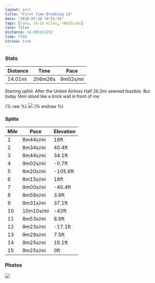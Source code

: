 ```yaml
---
layout: post
title: "First Time Breaking 14"
date: "2018-03-28 19:51:34"
tags: [runs, 14-15 miles, <9m15s/mi]
race: false
distance: 14.005431252
time: 7586
strava: true
---
```


### Stats

| Distance | Time | Pace |
|----------|------|------|
|14.01mi|2h6m26s|9m02s/mi|

Starting uphill. After the United Airlines Half 26.2mi seemed feasible. But today 14mi stood like a brick wall in front of me.

{% raw %}
<img src='https://maps.googleapis.com/maps/api/staticmap?maptype=roadmap&path=enc:k{hwFzmcbMb[cGfg@pCbUrt@wIhkEsPzjA^tU_FnAiFsAccAxo@{F|GoZxKiNrIoFUsAdDcNpEtAr@[kEqAlA_@yAyAjCzAwDJiJoNZiAyJxAkD~LL|@yAvBs{AyJmhAwn@hq@uAdFkM_AiA~HiCv@{h@zgC~Rov@\kCmBmAFkEe_@gKgv@mIwFtBaGrHDtBgFp@wDrIeHzVbPfL}EnOyEmClEfDOgBuDcA`C`DdAEQqAyDkA&key=AIzaSyC1MId7bFpkLXNAaYhBSTb8jLyiSqzbDtM&size=800x800&markers=color:yellow|label:S|40.68294,-73.9147&markers=color:green|label:F|40.73429999999999,-73.98404999999998'>
{% endraw %}

### Splits

| Mile | Pace | Elevation |
|------|------|-----------|
|1|8m44s/mi|18ft|
|2|8m34s/mi|40.4ft|
|3|8m44s/mi|34.1ft|
|4|9m02s/mi|-0.7ft|
|5|8m20s/mi|-105.6ft|
|6|8m15s/mi|18ft|
|7|9m00s/mi|-40.4ft|
|8|8m56s/mi|3.6ft|
|9|9m31s/mi|37.1ft|
|10|10m10s/mi|-42ft|
|11|8m53s/mi|8.9ft|
|12|9m23s/mi|-17.1ft|
|13|9m29s/mi|7.5ft|
|14|9m25s/mi|16.1ft|
|15|9m25s/mi|0ft|

### Photos
<img src='https://dgtzuqphqg23d.cloudfront.net/Xgpq1D8yXq7vntT885QtzklYjqnPlFkNK2mQeISk6ek-701x768.jpg'>
